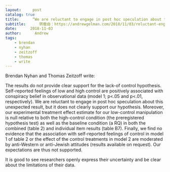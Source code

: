 ```yaml
---
layout:     post
catalog: true
title:      “We are reluctant to engage in post hoc speculation about this unexpected result, but it does not clearly support our hypothesis”
subtitle:      转载自：https://andrewgelman.com/2018/11/03/reluctant-engage-post-hoc-speculation-unexpected-result-not-clearly-support-hypothesis/
date:      2018-11-03
author:      Andrew
tags:
    - brendan
    - nyhan
    - zeitzoff
    - thomas
    - write
---
```





Brendan Nyhan and Thomas Zeitzoff write:

> 
The results do not provide clear support for the lack-of control hypothesis. Self-reported feelings of low and high control are positively associated with conspiracy belief in observational data (model 1; p<.05 and p<.01, respectively). We are reluctant to engage in post hoc speculation about this unexpected result, but it does not clearly support our hypothesis. Moreover, our experimental treatment effect estimate for our low-control manipulation is null relative to both the high-control condition (the preregistered hypothesis test) as well as the baseline condition (a RQ) in both the combined (table 2) and individual item results (table B7). Finally, we find no evidence that the association with self-reported feelings of control in model 1 of table 2 or the effect of the control treatments in model 2 are moderated by anti-Western or anti-Jewish attitudes (results available on request). Our expectations are thus not supported.


It is good to see researchers openly express their uncertainty and be clear about the limitations of their data. 



